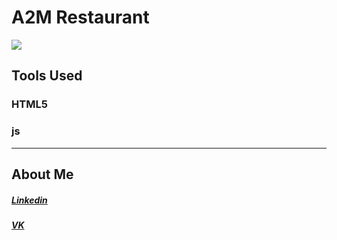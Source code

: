 # A2M Restaurant

![](https://blogger.googleusercontent.com/img/b/R29vZ2xl/AVvXsEilZws84M8hf_NVRzgm1gAPNjI90laEmpQmdbRbpF4xmqiSIEfvqmf_YdqWgyTyVUloM3-0GIT9vJxnE19bQg2woXmOsXBWh2KpsW6JcqXV_f_sEt4CEvpIwJNcXQzObvpXfsuy7gIdw9BrpzjP9VuaEwjrzCrKErmEiVhR-rllIKIcdAu1gzP3h9wu/w640-h245/TheA2M-Company.png)

## Tools Used

### HTML5
### js
-------------

## About Me

##### [Linkedin](https://www.linkedin.com/in/abdelmoubine/ "Linkedin")
##### [VK](https://vk.com/abdelmoubine2/ "VK")
